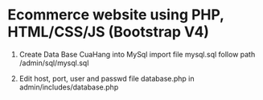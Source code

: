 # Ecommerce website using PHP, HTML/CSS/JS (Bootstrap V4)

1. Create Data Base CuaHang into MySql import file mysql.sql follow path /admin/sql/mysql.sql

2. Edit host, port, user and passwd file database.php in admin/includes/database.php
